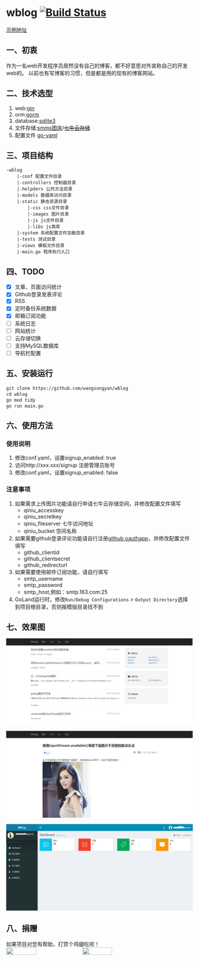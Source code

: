 # wblog [![Build Status](https://www.travis-ci.org/wangsongyan/wblog.svg?branch=master)](https://www.travis-ci.org/wangsongyan/wblog)  
[示例地址](http://blog.wangsy.me/)

## 一、初衷
作为一名web开发程序员居然没有自己的博客，都不好意思对外宣称自己的开发web的。
以前也有写博客的习惯，但是都是用的现有的博客网站。

## 二、技术选型
1. web:[gin](https://github.com/gin-gonic/gin)
2. orm:[gorm](https://github.com/jinzhu/gorm)
3. database:[sqlite3](https://github.com/mattn/go-sqlite3)
4. 文件存储:[smms图床](https://sm.ms)/~~[七牛云存储](https://www.qiniu.com/)~~
5. 配置文件 [go-yaml](https://github.com/go-yaml/yaml)

## 三、项目结构
```
-wblog
    |-conf 配置文件目录
    |-controllers 控制器目录
    |-helpders 公共方法目录
    |-models 数据库访问目录
    |-static 静态资源目录
        |-css css文件目录
        |-images 图片目录
        |-js js文件目录
        |-libs js类库
    |-system 系统配置文件加载目录
    |-tests 测试目录
    |-views 模板文件目录
    |-main.go 程序执行入口
```
## 四、TODO
- [x] 文章、页面访问统计
- [x] Github登录发表评论
- [x] RSS
- [x] 定时备份系统数据
- [x] 邮箱订阅功能
- [ ] 系统日志
- [ ] 网站统计
- [ ] 云存储切换
- [ ] 支持MySQL数据库
- [ ] 导航栏配置

## 五、安装运行
```
git clone https://github.com/wangsongyan/wblog
cd wblog
go mod tidy
go run main.go
```

## 六、使用方法
### 使用说明
1. 修改conf.yaml，设置signup_enabled: true
2. 访问http://xxx.xxx/signup 注册管理员账号
3. 修改conf.yaml，设置signup_enabled: false

### 注意事项
1. 如果需求上传图片功能请自行申请七牛云存储空间，并修改配置文件填写
    - qiniu_accesskey
    - qiniu_secretkey
    - qiniu_fileserver 七牛访问地址
    - qiniu_bucket 空间名称
2. 如果需要github登录评论功能请自行注册[github oauthapp](https://github.com/settings/developers)，并修改配置文件填写
    - github_clientid
    - github_clientsecret
    - github_redirecturl
3. 如果需要使用邮件订阅功能，请自行填写
    - smtp_username
    - smtp_password
    - smtp_host,例如：smtp.163.com:25
4. GoLand运行时，修改`Run/Debug Configurations` > `Output Directory`选择到项目根目录，否则报模版目录找不到

## 七、效果图

![file](screenshots/index.png)

![file](screenshots/blog.png)

![file](screenshots/admin.png)

## 八、捐赠
如果项目对您有帮助，打赏个鸡腿吃呗！  
<img src="https://raw.githubusercontent.com/wangsongyan/wblog/master/screenshots/alipay.png" width = 40% height = 40% />
<img src="https://raw.githubusercontent.com/wangsongyan/wblog/master/screenshots/weixin.png" width = 40% height = 40% />
